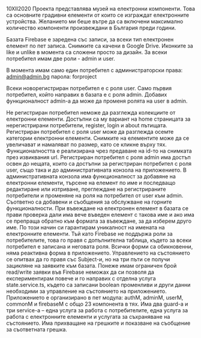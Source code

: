 10XII2020
Проекта представлява музей на електронни компоненти. Това са основните градивни елементи от които се изграждат електронните устройства.
Желанието ми беше вътре да са включени максимално количество компоненти произвеждани в България преди години. 


Базата Firebase е заредена със записи, за всеки тип електронен елемент по пет записа. Снимките са качени в Google Drive.
Иконките за like и unlike в момента са сложени просто за дизайн.
За всеки потребител имам две роли - admin и user.

В момента имам само един потребител с администраторски права:
admin@admin.bg
парола: forproject

Всеки новорегистриран потребител е с  роля user.
Само първия потребител, който направих в базата е с роля admin.
Добавих функционалност admin-а да може да променя ролята на user в  admin.

Не регистриран потребител неможе да разглежда колекциите от електронни елементи. Достъпни са му вариант на home страницата за нерегистрирани потребители, register, login и about пътищата.
Регистриран потребител с роля user може да разглежда осемте категории електронни елементи. Снимките на елементите може да се увеличават и намаляват по размер, като се кликне върху тях. Функционалността е реализирана чрез предаване на id-то на снимката през извиквания url.
Регистриран потребител с роля admin има достъп освен до нещата, които са достъпни за регистриран потребител с роля user, също така и до административната конзола на приложението.
В административната конзола има функционалност за добавяне на електронни елементи, търсене на елемент по име и последващо редактиране или изтриване, преглеждане на регистрираните потребители и променяне на роля на потребител от user към admin. Съответно са добавени и съобщения за обслужване на горните функционалности.
При въвеждане на електронен елемент в базата се прави проверка дали има вече въведен елемент с такова име и ако има се препраща обратно към формата за въвеждане, за да изберем друго име. По този начин си гарантирам уникалност на имената на електронните елементи.
Тъй като Firebase не поддържа роли за потребителите, това го правя с допълнителна таблица, където за всеки потребител е записана и неговата роля.
Всички форми са обикновенни, няма реактивна форма в приложението.
Управлението на състоянието се опитвах да го правя със Subject-и, но на три пъти се получи зацикляне на заявките към базата. Понеже имам ограничен брой read/write заявки във Firebase неможах да си позволя да експериментирам повече и го направих с отделна услуга state.service.ts, където са записани boolean променливи и други данни необходими за управление на състоянието на приложението.
Приложението е организирано в пет модула:
authM, adminM, userM, commonM и firebaseM с общо 23 компонента в тях.
Има два guard-а и три service-а – една услуга за работа с потребителите, една услуга за работа с електронните елементи и услугата за съхраняване на състоянието.
Има прихващане на грешките и показване на съобщение за съответната грешка.



